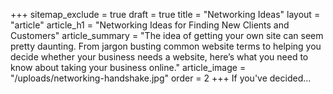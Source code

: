 +++
sitemap_exclude = true
draft = true
title = "Networking Ideas"
layout = "article"
article_h1 = "Networking Ideas for Finding New Clients and Customers"
article_summary = "The idea of getting your own site can seem pretty daunting. From jargon busting common website terms to helping you decide whether your business needs a website, here’s what you need to know about taking your business online."
article_image = "/uploads/networking-handshake.jpg"
order = 2
+++
If you've decided...